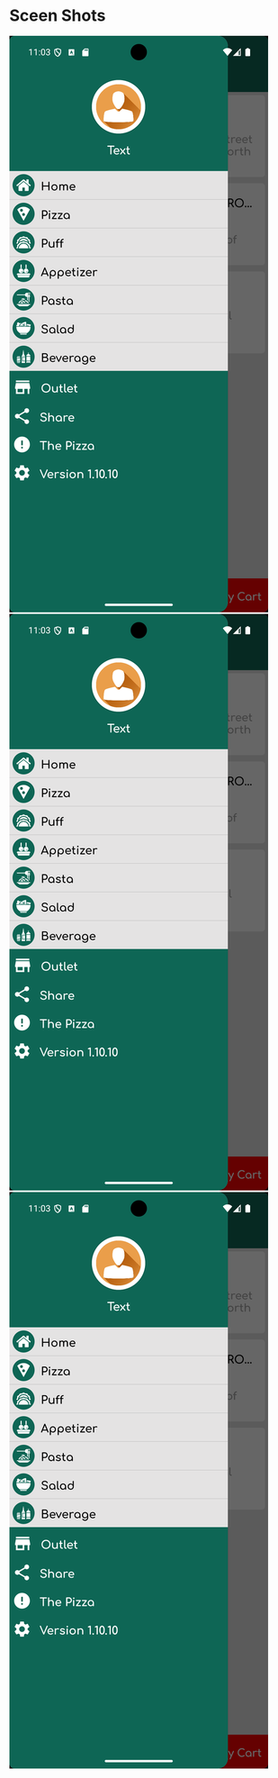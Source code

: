 # Sceen Shots

![image alt](https://github.com/ChayanLeang/The-Pizza/blob/4311082254c65398a38e3d67bac99355b0212291/Screenshot_1750996997.png) 
![image alt](https://github.com/ChayanLeang/The-Pizza/blob/4311082254c65398a38e3d67bac99355b0212291/Screenshot_1750996997.png) 
![image alt](https://github.com/ChayanLeang/The-Pizza/blob/4311082254c65398a38e3d67bac99355b0212291/Screenshot_1750996997.png) 

